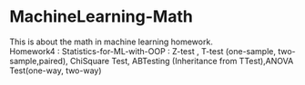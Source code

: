 # MachineLearning-Math
This is about the math in machine learning homework.</br>
Homework4 : Statistics-for-ML-with-OOP : Z-test , T-test (one-sample, two-sample,paired),
            ChiSquare Test, ABTesting (Inheritance from TTest),ANOVA Test(one-way, two-way)</br>
